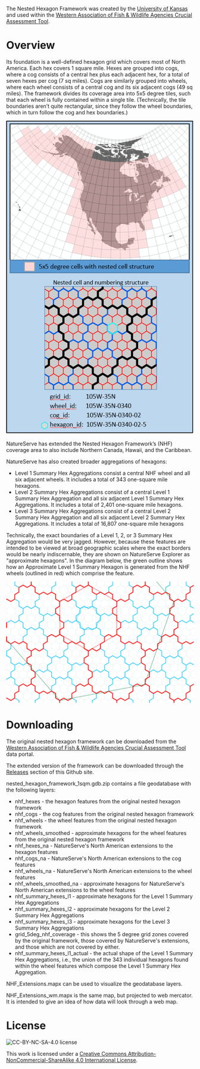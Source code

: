 The Nested Hexagon Framework was created by the [University of Kansas](http://kars.ku.edu/) and used within the [Western Association of Fish & Wildlife Agencies Crucial Assessment Tool](https://www.wafwachat.org/).

# Overview #

Its foundation is a well-defined hexagon grid which covers most of North America. Each hex covers 1 square mile. Hexes are grouped into cogs, where a cog consists of a central hex plus each adjacent hex, for a total of seven hexes per cog (7 sq miles). Cogs are similarly grouped into wheels, where each wheel consists of a central cog and its six adjacent cogs (49 sq miles). The framework divides its coverage area into 5x5 degree tiles, such that each wheel is fully contained within a single tile. (Technically, the tile boundaries aren’t quite rectangular, since they follow the wheel boundaries, which in turn follow the cog and hex boundaries.)

![Overview of the Nested Hexagaon Framework](images/nhf_grids.png)

NatureServe has extended the Nested Hexagon Framework’s (NHF) coverage area to also include Northern Canada, Hawaii, and the Caribbean.

NatureServe has also created broader aggregations of hexagons:

- Level 1 Summary Hex Aggregations consist a central NHF wheel and all six adjacent wheels. It includes a total of 343 one-square mile hexagons.
- Level 2 Summary Hex Aggregations consist of a central Level 1 Summary Hex Aggregation and all six adjacent Level 1 Summary Hex Aggregations. It includes a total of 2,401 one-square mile hexagons.
- Level 3 Summary Hex Aggregations consist of a central Level 2 Summary Hex Aggregation and all six adjacent Level 2 Summary Hex Aggregations. It includes a total of 16,807 one-square mile hexagons

Technically, the exact boundaries of a Level 1, 2, or 3 Summary Hex Aggregation would be very jagged. However, because these features are intended to be viewed at broad geographic scales where the exact borders would be nearly indiscernable, they are shown on NatureServe Explorer as "approximate hexagons". In the diagram below, the green outline shows how an Approximate Level 1 Summary Hexagon is generated from the NHF wheels (outlined in red) which comprise the feature.


![Summary Hex Aggregations and Approximations](images/nhf_approximate_hexes.png)

# Downloading #

The original nested hexagon framework can be downloaded from the [Western Association of Fish & Wildlife Agencies Crucial Assessment Tool](https://www.wafwachat.org/) data portal.

The extended version of the framework can be downloaded through the [Releases](https://github.com/NatureServe/nested-hexagon-framework/releases) section of this Github site.

nested_hexagon_framework_1sqm.gdb.zip contains a file geodatabase with the following layers:

- nhf_hexes - the hexagon features from the original nested hexagon framework
- nhf_cogs - the cog features from the original nested hexagon framework
- nhf_wheels - the wheel features from the original nested hexagon framework
- nhf_wheels_smoothed - approximate hexagons for the wheel features from the original nested hexagon framework
- nhf_hexes_na - NatureServe's North American extensions to the hexagon features
- nhf_cogs_na - NatureServe's North American extensions to the cog features
- nhf_wheels_na - NatureServe's North American extensions to the wheel features
- nhf_wheels_smoothed_na - approximate hexagons for NatureServe's North American extensions to the wheel features
- nhf_summary_hexes_l1 - approximate hexagons for the Level 1 Summary Hex Aggregations 
- nhf_summary_hexes_l2 - approximate hexagons for the Level 2 Summary Hex Aggregations
- nhf_summary_hexes_l3 - approximate hexagons for the Level 3 Summary Hex Aggregations
- grid_5deg_nhf_coverage - this shows the 5 degree grid zones covered by the original framework, those covered by NatureServe's extensions, and those which are not covered by either.
- nhf_summary_hexes_l1_actual - the actual shape of the Level 1 Summary Hex Aggregations, i.e., the union of the 343 individual hexagons found within the wheel features which compose the Level 1 Summary Hex Aggregation.


NHF_Extensions.mapx can be used to visualize the geodatabase layers.

NHF_Extensions_wm.mapx is the same map, but projected to web mercator. It is intended to give an idea of how data will look through a web map.


# License #

![CC-BY-NC-SA-4.0 license](https://i.creativecommons.org/l/by-nc-sa/4.0/88x31.png)

This work is licensed under a [Creative Commons Attribution-NonCommercial-ShareAlike 4.0 International License](https://creativecommons.org/licenses/by-nc-sa/4.0/).

